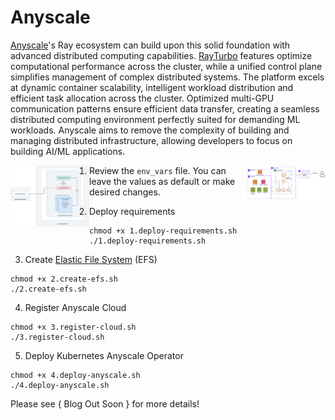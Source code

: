 # Anyscale

[Anyscale](https://www.anyscale.com/)'s Ray ecosystem can build upon this solid foundation with advanced distributed computing capabilities. [RayTurbo](https://www.anyscale.com/product/platform/rayturbo) features optimize computational performance across the cluster, while a unified control plane simplifies management of complex distributed systems. The platform excels at dynamic container scalability, intelligent workload distribution and efficient task allocation across the cluster. Optimized multi-GPU communication patterns ensure efficient data transfer, creating a seamless distributed computing environment perfectly suited for demanding ML workloads. Anyscale aims to remove the complexity of building and managing distributed infrastructure, allowing developers to focus on building AI/ML applications.

<img alt="Anyscale on EKS" src="./img/anyscale-on-eks.png" width="25%" align="left" />
<img alt="Anyscale on HyperPod EKS" src="./img/anyscale-on-hyperpod.png" width="25%" align="right" />


1. Review the `env_vars` file. You can leave the values as default or make desired changes.

2. Deploy requirements
```
chmod +x 1.deploy-requirements.sh
./1.deploy-requirements.sh
```

3. Create [Elastic File System](https://aws.amazon.com/efs/) (EFS)
```
chmod +x 2.create-efs.sh
./2.create-efs.sh
```

4. Register Anyscale Cloud
```
chmod +x 3.register-cloud.sh
./3.register-cloud.sh
```

5. Deploy Kubernetes Anyscale Operator
```
chmod +x 4.deploy-anyscale.sh
./4.deploy-anyscale.sh
```


Please see { Blog Out Soon } for more details!



